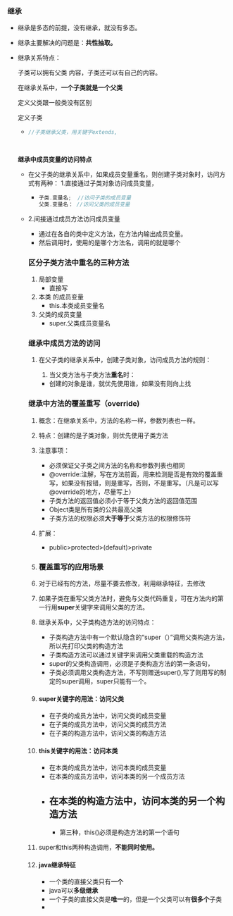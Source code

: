 ### 继承

- 继承是多态的前提，没有继承，就没有多态。

- 继承主要解决的问题是：**共性抽取。**

- 继承关系特点：

  子类可以拥有父类 内容，子类还可以有自己的内容。

  在继承关系中，**一个子类就是一个父类**

  定义父类跟一般类没有区别

  定义子类

  - ```java
    //子类继承父类，用关键字extends,
    
        
    ```

  **继承中成员变量的访问特点**

  - 在父子类的继承关系中，如果成员变量重名，则创建子类对象时，访问方式有两种：
    1.直接通过子类对象访问成员变量，

    - ```java
      子类.变量名;  //访问子类的成员变量
      父类.变量名： //访问父类的成员变量
      ```

      

  - 2.间接通过成员方法访问成员变量

    - 通过在各自的类中定义方法，在方法内输出成员变量。
    - 然后调用时，使用的是哪个方法名，调用的就是哪个

    

    ### 区分子类方法中重名的三种方法

    1. 局部变量
       - 直接写
    2. 本类 的成员变量
       - this.本类成员变量名
    3. 父类的成员变量
       - super.父类成员变量名

    ### 继承中成员方法的访问

    1. 在父子类的继承关系中，创建子类对象，访问成员方法的规则：

       1. 当父类方法与子类方法**重名**时：

       - 创建的对象是谁，就优先使用谁，如果没有则向上找

    ### 继承中方法的覆盖重写（override)

    1. 概念：在继承关系中，方法的名称一样，参数列表也一样。

    2. 特点：创建的是子类对象，则优先使用子类方法

    3. 注意事项：

       - 必须保证父子类之间方法的名称和参数列表也相同
       - @override:注解，写在方法前面，用来检测是否是有效的覆盖重写，如果没有报错，则是重写，否则，不是重写。（凡是可以写@override的地方，尽量写上）
       - 子类方法的返回值必须小于等于父类方法的返回值范围
       - Object类是所有类的公共最高父类
       - 子类方法的权限必须**大于等于**父类方法的权限修饰符

    4. 扩展：

       - public>protected>(default)>private

    5. ### 覆盖重写的应用场景

    6. 对于已经有的方法，尽量不要去修改，利用继承特征，去修改

    7. 如果子类在重写父类方法时，避免与父类代码重复，可在方法内的第一行用**super**关键字来调用父类的方法。

    8. 继承关系中，父子类构造方法的访问特点：

       - 子类构造方法中有一个默认隐含的“super（）”调用父类构造方法，所以先打印父类的构造方法
       - 子类构造方法可以通过关键字来调用父类重载的构造方法
       - super的父类构造调用，必须是子类构造方法的第一条语句，
       - 子类必须调用父类构造方法，不写则赠送super(),写了则用写的制定的super调用，super只能有一个。

    9. #### super关键字的用法：访问父类

       - 在子类的成员方法中，访问父类的成员变量
       - 在子类的成员方法中，访问父类的成员方法
       - 在子类的构造方法中，访问父类的构造方法

    10. #### this关键字的用法：访问本类

        - 在本类的成员方法中，访问本类的成员变量
        - 在本类的成员方法中，访问本类的另一个成员方法
        - 在本类的构造方法中，访问本类的另一个构造方法
          - 
          - 第三种，this()必须是构造方法的第一个语句

    11. super和this两种构造调用，**不能同时使用。**

    12. #### java继承特征

        - 一个类的直接父类只有**一个**
        - java可以**多级继承**
        - 一个子类的直接父类是**唯一**的，但是一个父类可以有**很多个**子类
        - 

  

